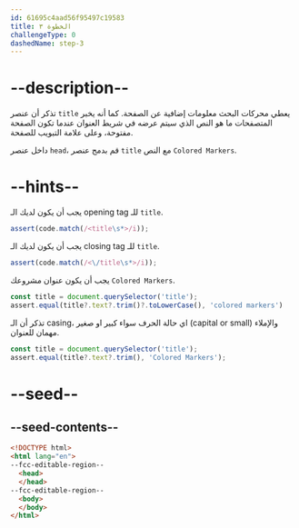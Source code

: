 ```yaml
---
id: 61695c4aad56f95497c19583
title: الخطوة ٣
challengeType: 0
dashedName: step-3
---
```


# --description--

تذكر أن عنصر `title` يعطي محركات البحث معلومات إضافية عن الصفحة. كما أنه يخبر المتصفحات ما هو النص الذي سيتم عرضه في شريط العنوان عندما تكون الصفحة مفتوحة، وعلى علامة التبويب للصفحة.

داخل عنصر `head`، قم بدمج عنصر `title` مع النص `Colored Markers`.

# --hints--

يجب أن يكون لديك الـ opening tag للـ `title`.

```js
assert(code.match(/<title\s*>/i));
```

يجب أن يكون لديك الـ closing tag للـ `title`.

```js
assert(code.match(/<\/title\s*>/i));
```

يجب أن يكون عنوان مشروعك `Colored Markers`.

```js
const title = document.querySelector('title');
assert.equal(title?.text?.trim()?.toLowerCase(), 'colored markers')
```

تذكر أن الـ casing، اي حالة الحرف سواء كبير او صغير (capital or small) والإملاء مهمان للعنوان.

```js
const title = document.querySelector('title');
assert.equal(title?.text?.trim(), 'Colored Markers');
```

# --seed--

## --seed-contents--

```html
<!DOCTYPE html>
<html lang="en">
--fcc-editable-region--
  <head>
  </head>
--fcc-editable-region--
  <body>
  </body>
</html>
```
